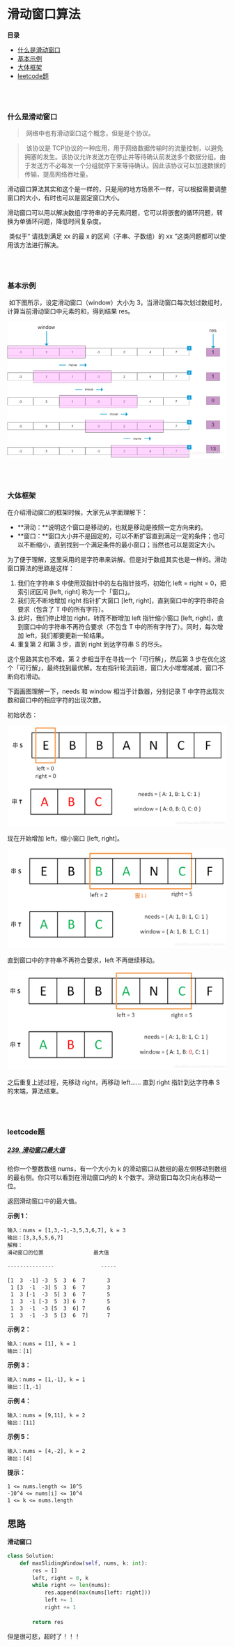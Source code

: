 # 滑动窗口算法

**目录**

- [什么是滑动窗口](#什么是滑动窗口)
- [基本示例](#基本示例)
- [大体框架](#大体框架)
- [leetcode题](#leetcode题)



</br></br>

### 什么是滑动窗口

> ​		网络中也有滑动窗口这个概念，但是是个协议。

> ​		该协议是 TCP协议的一种应用，用于网络数据传输时的流量控制，以避免拥塞的发生。该协议允许发送方在停止并等待确认前发送多个数据分组。由于发送方不必每发一个分组就停下来等待确认。因此该协议可以加速数据的传输，提高网络吞吐量。

​		滑动窗口算法其实和这个是一样的，只是用的地方场景不一样，可以根据需要调整窗口的大小，有时也可以是固定窗口大小。

​		滑动窗口可以用以解决数组/字符串的子元素问题，它可以将嵌套的循环问题，转换为单循环问题，降低时间复杂度。

​		类似于“ 请找到满足 xx 的最 x 的区间（子串、子数组）的 xx ”这类问题都可以使用该方法进行解决。



</br></br>

### 基本示例

​		如下图所示，设定滑动窗口（window）大小为 3，当滑动窗口每次划过数组时，计算当前滑动窗口中元素的和，得到结果 res。

![](https://raw.githubusercontent.com/affectalways/Flee-as-a-bird-to-your-mountain/main/img/%E6%BB%91%E5%8A%A8%E7%AA%97%E5%8F%A31.png)





</br></br>

### 大体框架

在介绍滑动窗口的框架时候，大家先从字面理解下：

- **滑动：**说明这个窗口是移动的，也就是移动是按照一定方向来的。
- **窗口：**窗口大小并不是固定的，可以不断扩容直到满足一定的条件；也可以不断缩小，直到找到一个满足条件的最小窗口；当然也可以是固定大小。

为了便于理解，这里采用的是字符串来讲解。但是对于数组其实也是一样的。滑动窗口算法的思路是这样：

1. 我们在字符串 S 中使用双指针中的左右指针技巧，初始化 left = right = 0，把索引闭区间 [left, right] 称为一个「窗口」。
2. 我们先不断地增加 right 指针扩大窗口 [left, right]，直到窗口中的字符串符合要求（包含了 T 中的所有字符）。
3. 此时，我们停止增加 right，转而不断增加 left 指针缩小窗口 [left, right]，直到窗口中的字符串不再符合要求（不包含 T 中的所有字符了）。同时，每次增加 left，我们都要更新一轮结果。
4. 重复第 2 和第 3 步，直到 right 到达字符串 S 的尽头。

这个思路其实也不难，第 2 步相当于在寻找一个「可行解」，然后第 3 步在优化这个「可行解」，最终找到最优解。左右指针轮流前进，窗口大小增增减减，窗口不断向右滑动。

下面画图理解一下，needs 和 window 相当于计数器，分别记录 T 中字符出现次数和窗口中的相应字符的出现次数。

初始状态：

![](https://raw.githubusercontent.com/affectalways/Flee-as-a-bird-to-your-mountain/main/img/%E6%BB%91%E5%8A%A8%E7%AA%97%E5%8F%A32.png)

现在开始增加 left，缩小窗口 [left, right]。

![](https://raw.githubusercontent.com/affectalways/Flee-as-a-bird-to-your-mountain/main/img/%E6%BB%91%E5%8A%A8%E7%AA%97%E5%8F%A33.png)

直到窗口中的字符串不再符合要求，left 不再继续移动。

![](https://raw.githubusercontent.com/affectalways/Flee-as-a-bird-to-your-mountain/main/img/%E6%BB%91%E5%8A%A8%E7%AA%97%E5%8F%A34.png)

之后重复上述过程，先移动 right，再移动 left…… 直到 right 指针到达字符串 S 的末端，算法结束。



</br></br>

### leetcode题

##### [239. 滑动窗口最大值](https://leetcode-cn.com/problems/sliding-window-maximum/)

给你一个整数数组 nums，有一个大小为 k 的滑动窗口从数组的最左侧移动到数组的最右侧。你只可以看到在滑动窗口内的 k 个数字。滑动窗口每次只向右移动一位。

返回滑动窗口中的最大值。

 

**示例 1：**

```
输入：nums = [1,3,-1,-3,5,3,6,7], k = 3
输出：[3,3,5,5,6,7]
解释：
滑动窗口的位置                最大值

---------------               -----

[1  3  -1] -3  5  3  6  7       3
 1 [3  -1  -3] 5  3  6  7       3
 1  3 [-1  -3  5] 3  6  7       5
 1  3  -1 [-3  5  3] 6  7       5
 1  3  -1  -3 [5  3  6] 7       6
 1  3  -1  -3  5 [3  6  7]      7
```

**示例 2：**

```
输入：nums = [1], k = 1
输出：[1]
```

**示例 3：**

```
输入：nums = [1,-1], k = 1
输出：[1,-1]
```

**示例 4：**

```
输入：nums = [9,11], k = 2
输出：[11]
```

**示例 5：**

```
输入：nums = [4,-2], k = 2
输出：[4]
```

**提示：**

```
1 <= nums.length <= 10^5
-10^4 <= nums[i] <= 10^4
1 <= k <= nums.length
```



## 思路

**滑动窗口**

```python
class Solution:
    def maxSlidingWindow(self, nums, k: int):
        res = []
        left, right = 0, k
        while right <= len(nums):
            res.append(max(nums[left: right]))
            left += 1
            right += 1

        return res
```

但是很可悲，超时了！！！